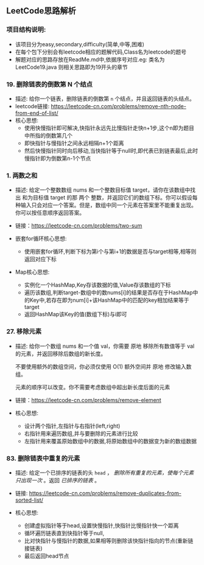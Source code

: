 ## LeetCode思路解析

### 项目结构说明:

- 该项目分为easy,secondary,difficulty(简单,中等,困难)
- 在每个包下分别会有leetcode相应的题解代码,Class名为leetcode的题号
- 解题对应的思路存放在ReadMe.md中,依据序号对应.eg: 类名为LeetCode19.java 则相关思路即为19开头的章节

### 19. 删除链表的倒数第 N 个结点

- 描述: 给你一个链表，删除链表的倒数第 `n` 个结点，并且返回链表的头结点。
- leetcode链接: https://leetcode-cn.com/problems/remove-nth-node-from-end-of-list/
- 核心思想:
  - 使用快慢指针即可解决,快指针永远先比慢指针走快n+1步,这个n即为题目中所指的倒数第几个
  - 即快指针与慢指针之间永远相隔n+1个距离
  - 然后快慢指针同时向后移动,当快指针等于null时,即代表已到链表最后,此时慢指针即为倒数第n-1个节点

### 1. 两数之和

- 描述: 给定一个整数数组 nums 和一个整数目标值 target，请你在该数组中找出 和为目标值 target  的那 两个 整数，并返回它们的数组下标。你可以假设每种输入只会对应一个答案。但是，数组中同一个元素在答案里不能重复出现。你可以按任意顺序返回答案。

- 链接：https://leetcode-cn.com/problems/two-sum
- 嵌套for循环核心思想:
  - 使用嵌套for循环,判断下标为第i个与第i+1的数据是否与target相等,相等则返回对应下标

- Map核心思想:
  - 实例化一个HashMap,Key存该数据的值,Value存该数组的下标
  - 遍历该数组,判断target-数组中的数nums[i]的结果是否存在于HashMap中的Key中,若存在即为num[i]+该HashMap中的匹配的key相加结果等于target
  - 返回HashMap该Key的值(数组下标)与i即可

### 27. 移除元素

- 描述: 给你一个数组 nums 和一个值 val，你需要 原地 移除所有数值等于 val 的元素，并返回移除后数组的新长度。

  不要使用额外的数组空间，你必须仅使用 O(1) 额外空间并 原地 修改输入数组。

  元素的顺序可以改变。你不需要考虑数组中超出新长度后面的元素

- 链接：https://leetcode-cn.com/problems/remove-element
- 核心思想: 
  - 设计两个指针,左指针与右指针(left,right)
  - 右指针用来遍历数组,并与要删除的元素进行比较
  - 左指针用来覆盖原始数组中的数据,将原始数组中的数据变为新的数组数据

### 83. 删除链表中重复的元素

- 描述: 给定一个已排序的链表的头 `head` ， *删除所有重复的元素，使每个元素只出现一次* 。返回 *已排序的链表* 。

- 链接: https://leetcode-cn.com/problems/remove-duplicates-from-sorted-list/

- 核心思想: 

  - 创建虚拟指针等于head,设置快慢指针,快指针比慢指针快一个距离
  - 循环遍历链表直到快指针等于null,
  - 比对快指针与慢指针的数据,如果相等则删除该快指针指向的节点(重新链接链表)
  - 最后返回head节点

  